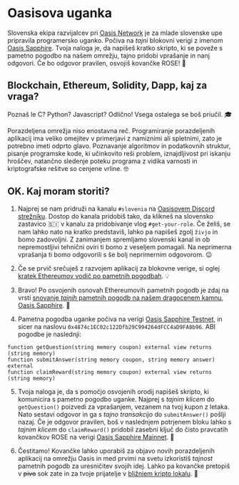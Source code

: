 # Oasisova uganka

Slovenska ekipa razvijalcev pri [Oasis Network][oasis-network] je za mlade
slovenske upe pripravila programersko uganko. Počiva na *tajni* blokovni
verigi z imenom [Oasis Sapphire][oasis-explorer]. Tvoja naloga je, da
napišeš kratko skripto, ki se poveže s pametno pogodbo na našem omrežju,
tajno pridobi vprašanje in nanj odgovori. Če bo odgovor pravilen, osvojiš
kovančke ROSE! 🌹

## Blockchain, Ethereum, Solidity, Dapp, kaj za vraga?

Poznaš le C? Python? Javascript? Odlično! Vsega ostalega se boš priučil. 🎓

Porazdeljena omrežja niso enostavna reč. Programiranje porazdeljenih
aplikacij ima veliko omejitev v primerjavi z namiznimi ali spletnimi,
zato je potrebno imeti odprto glavo. Poznavanje algoritmov
in podatkovnih struktur, pisanje programske kode, ki učinkovito reši problem,
iznajdljivost pri iskanju hroščev, natančno sledenje poteku programa z
vidika varnosti in kriptografske rešitve so cenjene vrline. 🤓

## OK. Kaj moram storiti?

1. Najprej se nam pridruži na kanalu `#slovenia` na
   [Oasisovem Discord strežniku][oasis-discord]. Dostop do kanala pridobiš
   tako, da klikneš na slovensko zastavico 🇸🇮 v kanalu za pridobivanje vlog
   `#get-your-role`. Če želiš, se nam lahko nato na kratko predstaviš, lahko pa
   napišeš zgolj `živjo` in bomo zadovoljni. Z zanimanjem spremljamo slovenski
   kanal in ob nepremostljivi tehnični oviri ti bomo z veseljem pomagali. Na
   neprimerna vprašanja ti bomo odgovorili s še bolj neprimernim odgovorom. 😉

2. Če se prvič srečuješ z razvojem aplikacij za blokovne verige, si oglej
   [kratek Ethereumov vodič po pametnih pogodbah][ethereum-tutorial]. 💡

3. Bravo! Po osvojenih osnovah Ethereumovih pametnih pogodb je zdaj na
   vrsti [snovanje *tajnih* pametnih pogodb na našem dragocenem kamnu,
   Oasis Sapphire][oasis-sapphire-quickstart]. 💎

4. Pametna pogodba uganke počiva na verigi
   [Oasis Sapphire Testnet][oasis-explorer], in sicer na naslovu
   `0x4874c1EC02c122Dfb29C994264dFCC4aD9FA8b96`. ABI pogodbe je naslednji:

```solidity
function getQuestion(string memory coupon) external view returns (string memory)
function submitAnswer(string memory coupon, string memory answer) external
function claimReward(string memory coupon) external view returns (string memory)
```

5. Tvoja naloga je, da s pomočjo osvojenih orodij napišeš skripto, ki
   komunicira s pametno pogodbo uganke. Najprej s *tajnim klicem* do
   `getQuestion()` poizvedi za vprašanjem, vezanem na tvoj
   kupon z letaka. Nato sestavi odgovor in ga s *tajno transakcijo* do
   `submitAnswer()` pošlji nazaj. Če je odgovor pravilen, boš v naslednjem
   potrjenem bloku lahko s *tajnim klicem* do `claimReward()` pridobil
   zasebni ključ do čisto pravcatih kovančkov ROSE na verigi
   [Oasis Sapphire Mainnet][oasis-explorer]. 🎉

6. Čestitamo! Kovančke lahko uporabiš za objavo novih porazdeljenih
   aplikacij na omrežju Oasis in med prvimi na svetu izkoristiš *tajnost*
   pametnih pogodb za uresničitev svojih idej. Lahko pa kovančke pretopiš v
   ~~pivo~~ sok zate in za tvoje prijatelje v
   [bližnjem kripto lokalu][bitcoin-map]. 🍻

[oasis-network]: https://oasisprotocol.org
[oasis-discord]: https://oasis.io/discord
[ethereum-tutorial]: https://ethereum.org/en/developers/tutorials/hello-world-smart-contract-fullstack/
[oasis-sapphire-quickstart]: https://docs.oasis.io/dapp/sapphire/quickstart
[oasis-explorer]: https://explorer.oasis.io/
[bitcoin-map]: https://map.bitcoin.com
